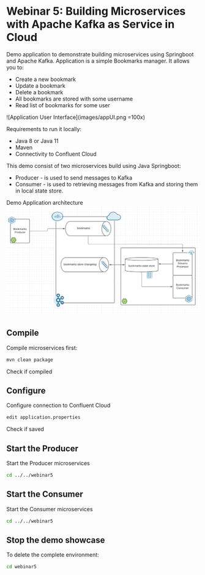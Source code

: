 # Webinar 5: Building Microservices with Apache Kafka as Service in Cloud

Demo application to demonstrate building microservices using Springboot and Apache Kafka. Application is a simple Bookmarks manager. It allows you to:
* Create a new bookmark
* Update a bookmark 
* Delete a bookmark
* All bookmarks are stored with some username
* Read list of bookmarks for some user

![Application User Interface](images/appUI.png =100x)

Requirements to run it locally:
* Java 8 or Java 11
* Maven
* Connectivity to Confluent Cloud

This demo consist of two microservices build using Java Springboot:
* Producer - is used to send messages to Kafka
* Consumer - is used to retrieving messages from Kafka and storing them in local  state store. 

Demo Application architecture
![Architecture](images/architecture.png)

## Compile
Compile microservices first:
```bash
mvn clean package
```
Check if compiled

## Configure
Configure connection to Confluent Cloud
```bash
edit application.properties
```
Check if saved

## Start the Producer
Start the Producer microservices
```bash
cd ../../webinar5
```

## Start the Consumer
Start the Consumer microservices
```bash
cd ../../webinar5
```

## Stop the demo showcase
To delete the complete environment:
```bash
cd webinar5
```


